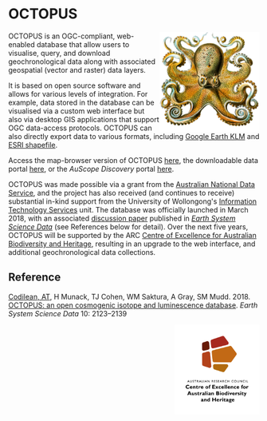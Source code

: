 # OCTOPUS

<img align="right" src="octopus.png" alt="OCTOPUS" width="200">

OCTOPUS is an OGC-compliant, web-enabled database that allow users to visualise, query, and download geochronological data along with associated geospatial (vector and raster) data layers.

It is based on open source software and allows for various levels of integration. For example, data stored in the database can be visualised via a custom web interface but also via desktop GIS applications that support OGC data-access protocols. OCTOPUS can also directly export data to various formats, including <a href="https://developers.google.com/kml/documentation/kml_tut">Google Earth KLM</a> and <a href="https://www.esri.com/Library/Whitepapers/Pdfs/Shapefile.pdf">ESRI shapefile</a>.

Access the map-browser version of OCTOPUS <a href="https://earth.uow.edu.au/">here</a>, the downloadable data portal <a href="http://octopus.x.ice-d.org">here</a>, or the <em>AuScope Discovery</em> portal <a href="http://portal.auscope.org.au">here</a>.

OCTOPUS was made possible via a grant from the <a href="https://www.ands.org.au">Australian National Data Service</a>, and the project has also received (and continues to receive) substantial in-kind support from the University of Wollongong's <a href="https://www.uow.edu.au/its/">Information Technology Services</a> unit. The database was officially launched in March 2018, with an associated <a href="https://doi.org/10.5194/essd-10-2123-2018">discussion paper</a> published in <a href="https://www.earth-system-science-data.net"><em>Earth System Science Data</em></a> (see References below for detail). Over the next five years, OCTOPUS will be supported by the ARC <a href="http://epicaustralia.org.au">Centre of Excellence for Australian Biodiversity and Heritage</a>, resulting in an upgrade to the web interface, and additional geochronological data collections.

## Reference
<a href="https://github.com/codilean">Codilean, AT</a>, H Munack, TJ Cohen, WM Saktura, A Gray, SM Mudd. 2018. <a href="https://doi.org/10.5194/essd-10-2123-2018">OCTOPUS: an open cosmogenic isotope and luminescence database</a>. <em>Earth System Science Data</em> 10: 2123–2139

[<img src="CabahFCP.jpg" alt="Centre of Excellence for Australian Biodiversity and Heritage" width="170" align="right" />](http://EpicAustralia.org.au)
